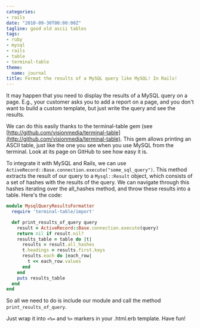 ```yaml
---
categories:
- rails
date: "2010-09-30T00:00:00Z"
tagline: good old ascii tables
tags:
- ruby
- mysql
- rails
- table
- terminal-table
theme:
  name: journal
title: Format the results of a MySQL query like MySQL! In Rails!
---
```


It may happen that you need to display the results of a MySQL query on a page. E.g., your customer asks you to add a report on a page, and you don't want to build a custom template, but just write the query and see the results.

We can do this easily thanks to the terminal-table gem (see [http://github.com/visionmedia/terminal-table](http://github.com/visionmedia/terminal-table). This gem allows printing an ASCII table, just like the one you see when you use MySQL from the terminal. Look at its page on GitHub to see how easy it is.

To integrate it with MySQL and Rails, we can use `ActiveRecord::Base.connection.execute("some_sql_query")`. This method extracts the result of our query to a `Mysql::Result` object, which consists of a set of hashes with the results of the query. We can navigate through this hashes iterating over the all_hashes method, and throw these results into a table. Here's the code:

```ruby
module MysqlQueryResultsFormatter
  require 'terminal-table/import'

  def print_results_of_query query
    result = ActiveRecord::Base.connection.execute(query)
    return nil if result.nil?
    results_table = table do |t|
      results = result.all_hashes
      t.headings = results.first.keys
      results.each do |each_row|
        t << each_row.values
      end
    end
    puts results_table
  end
end
```

So all we need to do is include our module and call the method `print_results_of_query`.

Just wrap it into `<%=` and `%>` markers in your .html.erb template. Have fun!
